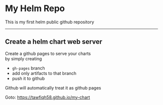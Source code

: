 # My Helm Repo

This is my first helm public github repository

---

## Create a helm chart web server

Create a github pages to serve your charts  
by simply creating

- `gh-pages` branch
- add only artifacts to that branch
- push it to github

Github will automatically treat it as github pages

Goto: https://tawfiqh58.github.io/my-chart
